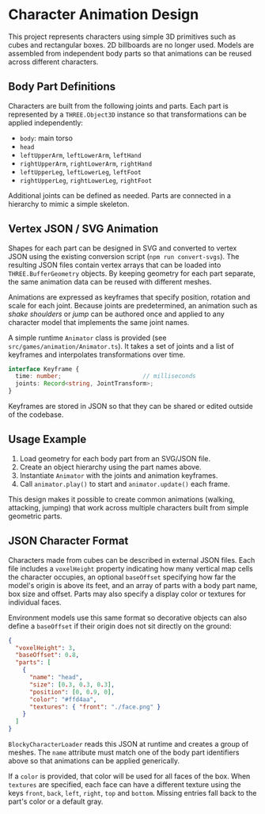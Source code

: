 # Character Animation Design

This project represents characters using simple 3D primitives such as cubes and rectangular boxes. 2D billboards are no longer used. Models are assembled from independent body parts so that animations can be reused across different characters.

## Body Part Definitions

Characters are built from the following joints and parts. Each part is represented by a `THREE.Object3D` instance so that transformations can be applied independently:

- `body`: main torso
- `head`
- `leftUpperArm`, `leftLowerArm`, `leftHand`
- `rightUpperArm`, `rightLowerArm`, `rightHand`
- `leftUpperLeg`, `leftLowerLeg`, `leftFoot`
- `rightUpperLeg`, `rightLowerLeg`, `rightFoot`

Additional joints can be defined as needed. Parts are connected in a hierarchy to mimic a simple skeleton.

## Vertex JSON / SVG Animation

Shapes for each part can be designed in SVG and converted to vertex JSON using the existing conversion script (`npm run convert-svgs`). The resulting JSON files contain vertex arrays that can be loaded into `THREE.BufferGeometry` objects. By keeping geometry for each part separate, the same animation data can be reused with different meshes.

Animations are expressed as keyframes that specify position, rotation and scale for each joint. Because joints are predetermined, an animation such as _shake shoulders_ or _jump_ can be authored once and applied to any character model that implements the same joint names.

A simple runtime `Animator` class is provided (see `src/games/animation/Animator.ts`). It takes a set of joints and a list of keyframes and interpolates transformations over time.

```ts
interface Keyframe {
  time: number;                       // milliseconds
  joints: Record<string, JointTransform>;
}
```

Keyframes are stored in JSON so that they can be shared or edited outside of the codebase.

## Usage Example

1. Load geometry for each body part from an SVG/JSON file.
2. Create an object hierarchy using the part names above.
3. Instantiate `Animator` with the joints and animation keyframes.
4. Call `animator.play()` to start and `animator.update()` each frame.

This design makes it possible to create common animations (walking, attacking, jumping) that work across multiple characters built from simple geometric parts.

## JSON Character Format

Characters made from cubes can be described in external JSON files. Each file includes
a `voxelHeight` property indicating how many vertical map cells the character occupies,
an optional `baseOffset` specifying how far the model's origin is above its feet,
and an array of parts with a body part name, box size and offset. Parts may also
specify a display color or textures for individual faces.

Environment models use this same format so decorative objects can also define a
`baseOffset` if their origin does not sit directly on the ground:

```json
{
  "voxelHeight": 3,
  "baseOffset": 0.8,
  "parts": [
    {
      "name": "head",
      "size": [0.3, 0.3, 0.3],
      "position": [0, 0.9, 0],
      "color": "#ffd4aa",
      "textures": { "front": "./face.png" }
    }
  ]
}
```

`BlockyCharacterLoader` reads this JSON at runtime and creates a group of meshes.
The `name` attribute must match one of the body part identifiers above so that
animations can be applied generically.

If a `color` is provided, that color will be used for all faces of the box. When
`textures` are specified, each face can have a different texture using the keys
`front`, `back`, `left`, `right`, `top` and `bottom`. Missing entries fall back
to the part's color or a default gray.
